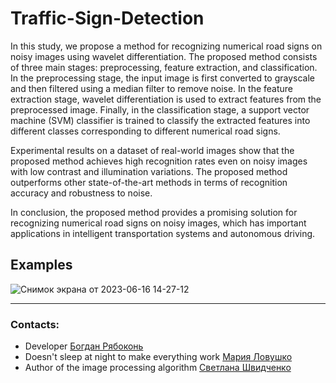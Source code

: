 # Traffic-Sign-Detection

In this study, we propose a method for recognizing numerical road signs on noisy images using wavelet differentiation. The proposed method consists of three main stages: preprocessing, feature extraction, and classification. In the preprocessing stage, the input image is first converted to grayscale and then filtered using a median filter to remove noise. In the feature extraction stage, wavelet differentiation is used to extract features from the preprocessed image. Finally, in the classification stage, a support vector machine (SVM) classifier is trained to classify the extracted features into different classes corresponding to different numerical road signs.

Experimental results on a dataset of real-world images show that the proposed method achieves high recognition rates even on noisy images with low contrast and illumination variations. The proposed method outperforms other state-of-the-art methods in terms of recognition accuracy and robustness to noise.

In conclusion, the proposed method provides a promising solution for recognizing numerical road signs on noisy images, which has important applications in intelligent transportation systems and autonomous driving.

## Examples

![Снимок экрана от 2023-06-16 14-27-12](https://github.com/socloseeee/Traffic-Sign-Detection/assets/65871712/24cb372e-2529-4ce0-b783-5931129746ba)

___

### Contacts:

* Developer [Богдан Рябоконь](https://github.com/socloseeee)
* Doesn't sleep at night to make everything work [Мария Ловушко](https://github.com/MariaLov)
* Author of the image processing algorithm [Светлана Швидченко](https://donstu.ru/structure/cadre/shvidchenko-svetlana-aleksandrovna/)
